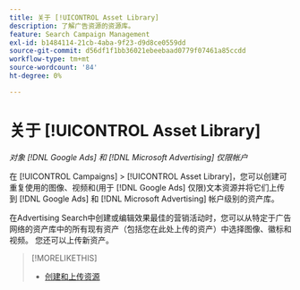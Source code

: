 ```yaml
---
title: 关于 [!UICONTROL Asset Library]
description: 了解广告资源的资源库。
feature: Search Campaign Management
exl-id: b1484114-21cb-4aba-9f23-d9d8ce0559dd
source-git-commit: d56df1f1bb36021ebeebaad0779f07461a85ccdd
workflow-type: tm+mt
source-wordcount: '84'
ht-degree: 0%

---
```


# 关于 [!UICONTROL Asset Library]

<!-- Combine with "Create" page into one page once you can do more than just create/upload. Or still combine them and rename this page; you can't really "manage" assets here, just create/upload and see a list of assets you've previously uploaded (including a preview), but not edit existing uploaded assets or anything on the ad network. -->

*对象 [!DNL Google Ads] 和 [!DNL Microsoft Advertising] 仅限帐户*

在 [!UICONTROL Campaigns] > [!UICONTROL Asset Library]，您可以创建可重复使用的图像、视频和(用于 [!DNL Google Ads] 仅限)文本资源并将它们上传到 [!DNL Google Ads] 和 [!DNL Microsoft Advertising] 帐户级别的资产库。

在Advertising Search中创建或编辑效果最佳的营销活动时，您可以从特定于广告网络的资产库中的所有现有资产（包括您在此处上传的资产）中选择图像、徽标和视频。 您还可以上传新资产。

<!--
Should all assets on the ad network be listed in Campaigns > Asset Library by now, or just ones created/uploaded from our UI? (Within perf max campaign settings, you can select from all in the ad network's asset library, which should include assets uploaded from our UI. But I'm not sure that this list here is the same.) If all, then mention when they're updated.

-->

>[!MORELIKETHIS]
>
>* [创建和上传资源](asset-create.md)
